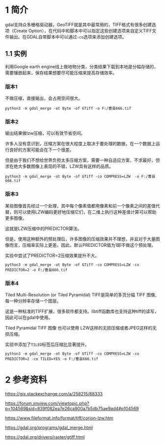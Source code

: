 # 1 简介

gdal支持众多栅格驱动器，GeoTIFF就是其中最常用的，TIFF格式有很多创建选项（Create Option），在代码中和脚本中可以指定这些创建选项来自定义TIFF文件输出。在GDAL自带脚本中可以通过`-co`选项来添加创建选项。

## 1.1 实例

利用Google earth engine线上做地物分类，分类结果下载到本地是分幅存储的，需要镶嵌起来，保存结果想要尽可能压缩来提高存储效率。

### 版本1

不做压缩，直接输出，会占用空间很大。

`python3 -m gdal_merge -ot Byte -of GTiff -o F:/曹县666.tif`

### 版本2

输出结果做lzw压缩，可以有效节省空间。

许多人没有意识到，压缩方案在很大程度上取决于要处理的数据，在一个数据上运行良好的方案可能会在下一个很差。

但是由于我们不想给世界负担太多压缩方案，需要一种自适应方案，不求最好，但求在绝大多数图像上表现的不错，LZW具有这样的品质。


`python3 -m gdal_merge -ot Byte -of GTiff -co COMPRESS=LZW  -o F:/曹县666.tif`


### 版本3

某些图像首先经过一个处理，其中每个像素值都用像素和前一个像素之间的差值代替，则可以使用LZW编码更好地压缩它们，在二维上执行这种差值计算可以帮助更多图像。

这就是LZW压缩中的PREDICTOR算法。

但是，使用这种额外的预处理后，许多图像的压缩效果并不理想，并且对于大量图像而言，压缩率实际上更差。因此，默认PREDICTOR值为1即不做这个预处理。

实验中尝试了PREDICTOR=2压缩效果提升不大。

`python3 -m gdal_merge -ot Byte -of GTiff -co COMPRESS=LZW -co PREDICTOR=2 -o F:/曹县666.tif`


### 版本4

Tiled Multi-Resolution (or Tiled Pyramidal) TIFF是简单的多页分幅 TIFF 图像, 每一种分辨率存储一个图层。 

这是一种标准的TIFF扩展，很多软件都支持。libtiff函数库也支持这种tiff的读写，因此可以在gdal中使用。

Tiled Pyramidal TIFF 图像 也可以使用 LZW这样的无损压缩或者JPEG这样的无损压缩。

实验中添加了`TILED`标签后压缩比显著提升。

`python3 -m gdal_merge -ot Byte -of GTiff -co COMPRESS=LZW -co PREDICTOR=2 -co TILED=YES -o F:/曹县666.tif`


# 2 参考资料

https://gis.stackexchange.com/a/258215/88333

https://forum.xnview.com/viewtopic.php?p=104569&sid=839f082ea7e26ca900a7b5db75ae9ad4#p104569

https://www.fileformat.info/format/tiff/corion-lzw.htm

https://gdal.org/programs/gdal_merge.html

https://gdal.org/drivers/raster/gtiff.html
